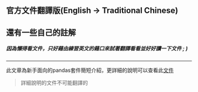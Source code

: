 ## 官方文件翻譯版(English -> Traditional Chinese)
## 還有一些自己的註解
##### 因為懶得看文件，只好藉由練習英文的藉口來試著翻譯看看並好好讀一下文件 ; )
***
此文章為新手面向的pandas套件簡短介紹，更詳細的說明可以查看此[文件](https://pandas.pydata.org/docs/user_guide/cookbook.html#cookbook)
> 詳細說明的文件不可能翻譯的

<!--stackedit_data:
eyJoaXN0b3J5IjpbLTMyMTM2OTUxMSwyMTIwNDcyNDEwXX0=
-->